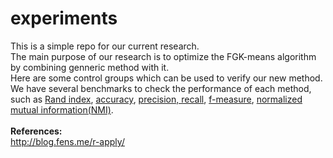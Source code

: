 # experiments
This is a simple repo for our current research.<br>
The main purpose of our research is to optimize the FGK-means algorithm by combining genneric method with it.<br>
Here are some control groups which can be used to verify our new method.<br>
We have several benchmarks to check the performance of each method, such as <a href="https://en.wikipedia.org/wiki/Rand_index">Rand index</a>, <a href="https://en.wikipedia.org/wiki/Rand_index">accuracy</a>, <a href="https://en.wikipedia.org/wiki/Accuracy_and_precision">precision, recall</a>, <a href="https://en.wikipedia.org/wiki/F1_score">f-measure</a>, <a href="https://en.wikipedia.org/wiki/Mutual_information#Normalized_variants">normalized mutual information(NMI)</a>.<br>
<br>
<b>References:</b><br>
http://blog.fens.me/r-apply/
